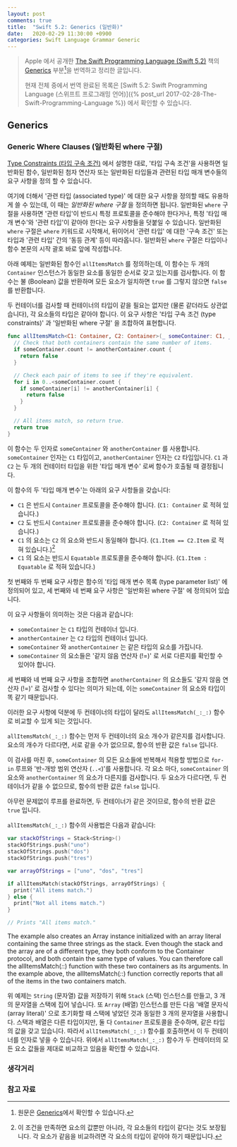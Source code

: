 ```yaml
---
layout: post
comments: true
title:  "Swift 5.2: Generics (일반화)"
date:   2020-02-29 11:30:00 +0900
categories: Swift Language Grammar Generic
---
```


> Apple 에서 공개한 [The Swift Programming Language (Swift 5.2)](https://docs.swift.org/swift-book/) 책의 [Generics](https://docs.swift.org/swift-book/LanguageGuide/Generics.html) 부분[^Generics]을 번역하고 정리한 글입니다.
>
> 현재 전체 중에서 번역 완료된 목록은 [Swift 5.2: Swift Programming Language (스위프트 프로그래밍 언어)]({% post_url 2017-02-28-The-Swift-Programming-Language %}) 에서 확인할 수 있습니다.

## Generics

### Generic Where Clauses (일반화된 where 구절)

[Type Constraints (타입 구속 조건)](https://docs.swift.org/swift-book/LanguageGuide/Generics.html#ID186) 에서 설명한 대로, '타입 구속 조건'을 사용하면 일반화된 함수, 일반화된 첨자 연산자 또는 일반화된 타입들과 관련된 타입 매개 변수들의 요구 사항을 정의 할 수 있습니다.

여기에 더해서 '관련 타입 (associated type)' 에 대한 요구 사항을 정의할 때도 유용하게 쓸 수 있는데, 이 때는 _일반화된 where 구절_ 을 정의하면 됩니다. 일반화된 `where` 구절을 사용하면 '관련 타입'이 반드시 특정 프로토콜을 준수해야 한다거나, 특정 '타입 매개 변수'와 '관련 타입'이 같아야 한다는 요구 사항들을 덧붙일 수 있습니다. 일반화된 `where` 구절은 `where` 키워드로 시작해서, 뒤이어서 '관련 타입' 에 대한 '구속 조건' 또는 타입과 '관련 타입' 간의 '동등 관계' 등이 따라옵니다. 일반화된 `where` 구절은 타입이나 함수 본문의 시작 괄호 바로 앞에 작성합니다.

아래 예제는 일반화된 함수인 `allItemsMatch` 를 정의하는데, 이 함수는 두 개의 `Container` 인스턴스가 동일한 요소를 동일한 순서로 갖고 있는지를 검사합니다. 이 함수는 불 (Boolean) 값을 반환하며 모든 요소가 일치하면 `true` 를 그렇지 않으면 `false` 를 반환합니다.

두 컨테이너를 검사할 때 컨테이너의 타입이 같을 필요는 없지만 (물론 같더라도 상관없습니다), 각 요소들의 타입은 같아야 합니다. 이 요구 사항은 '타입 구속 조건 (type constraints)' 과 '일반화된 where 구절' 을 조합하여 표현합니다.

```swift
func allItemsMatch<C1: Container, C2: Container>(_ someContainer: C1, _ anotherContainer: C2) -> Bool where C1.Item == C2.Item, C1.Item: Equatable {
  // Check that both containers contain the same number of items.
  if someContainer.count != anotherContainer.count {
    return false
  }

  // Check each pair of items to see if they're equivalent.
  for i in 0..<someContainer.count {
    if someContainer[i] != anotherContainer[i] {
      return false
    }
  }

  // All items match, so return true.
  return true
}
```

이 함수는 두 인자로 `someContainer` 와 `anotherContainer` 를 사용합니다. `someContainer` 인자는 `C1` 타입이고, `anotherContainer` 인자는 `C2` 타입입니다. `C1` 과 `C2` 는 두 개의 컨테이터 타입을 위한 '타입 매개 변수' 로써 함수가 호출될 때 결정됩니다.

이 함수의 두 '타입 매개 변수'는 아래의 요구 사항들을 갖습니다:

* `C1` 은 반드시 `Container` 프로토콜을 준수해야 합니다. (`C1: Container` 로 적혀 있습니다.)
* `C2` 도 반드시 `Container` 프로토콜을 준수해야 합니다. (`C2: Container` 로 적혀 있습니다.)
* `C1` 의 요소는 `C2` 의 요소와 반드시 동일해야 합니다. (`C1.Item == C2.Item` 로 적혀 있습니다.)[^Items]
* `C1` 의 요소는 반드시 `Equatable` 프로토콜을 준수해야 합니다. (`C1.Item : Equatable` 로 적혀 있습니다.)

첫 번째와 두 번째 요구 사항은 함수의 '타입 매개 변수 목록 (type parameter list)' 에 정의되어 있고, 세 번째와 네 번째 요구 사항은 '일반화된 where 구절' 에 정의되어 있습니다.

이 요구 사항들이 의미하는 것은 다음과 같습니다:

* `someContainer` 는 `C1` 타입의 컨테이너 입니다.
* `anotherContainer` 는 `C2` 타입의 컨테이너 입니다.
* `someContainer` 와 `anotherContainer` 는 같은 타입의 요소를 가집니다.
* `someContainer` 의 요소들은 '같지 않음 연산자 (!=)' 로 서로 다른지를 확인할 수 있어야 합니다.

세 번째와 네 번째 요구 사항을 조합하면 `anotherContainer` 의 요소들도 '같지 않음 연산자 (!=)' 로 검사할 수 있다는 의미가 되는데, 이는 `someContainer` 의 요소와 타입이 똑 같기 때문입니다.

이러한 요구 사항에 덕분에 두 컨테이너의 타입이 달라도 `allItemsMatch(_:_:)` 함수로 비교할 수 있게 되는 것입니다.

`allItemsMatch(_:_:)` 함수는 먼저 두 컨테이너의 요소 개수가 같은지를 검사합니다. 요소의 개수가 다르다면, 서로 같을 수가 없으므로, 함수의 반환 값은 `false` 입니다.

이 검사를 마친 후, `someContainer` 의 모든 요소들에 반복해서 적용할 방법으로 `for-in` 루프와 '반-개방 범위 연산자 (`..<`)'를 사용합니다. 각 요소 마다, `someContainer` 의 요소와 `anotherContainer` 의 요소가 다른지를 검사합니다. 두 요소가 다르다면, 두 컨테이너가 같을 수 없으므로, 함수의 반환 값은 `false` 입니다.

아무런 문제없이 루프를 완료하면, 두 컨테이너가 같은 것이므로, 함수의 반환 값은 `true` 입니다.

`allItemsMatch(_:_:)` 함수의 사용법은 다음과 같습니다:


```swift
var stackOfStrings = Stack<String>()
stackOfStrings.push("uno")
stackOfStrings.push("dos")
stackOfStrings.push("tres")

var arrayOfStrings = ["uno", "dos", "tres"]

if allItemsMatch(stackOfStrings, arrayOfStrings) {
  print("All items match.")
} else {
  print("Not all items match.")
}

// Prints "All items match."
```

The example also creates an Array instance initialized with an array literal containing the same three strings as the stack. Even though the stack and the array are of a different type, they both conform to the Container protocol, and both contain the same type of values. You can therefore call the allItemsMatch(_:_:) function with these two containers as its arguments. In the example above, the allItemsMatch(_:_:) function correctly reports that all of the items in the two containers match.

위 예제는 `String` (문자열) 값을 저장하기 위해 `Stack` (스택) 인스턴스를 만들고, 3 개의 문자열을 스택에 집어 넣습니다. 또 `Array` (배열) 인스턴스를 만든 다음 '배열 문자식 (array literal)' 으로 초기화할 때 스택에 넣었던 것과 동일한 3 개의 문자열을 사용합니다. 스택과 배열은 다른 타입이지만, 둘 다 `Container` 프로토콜을 준수하며, 같은 타입의 값을 갖고 있습니다. 따라서 `allItemsMatch(_:_:)` 함수를 호출하면서 이 두 컨테이너를 인자로 넣을 수 있습니다. 위에서 `allItemsMatch(_:_:)` 함수가 두 컨테이터의 모든 요소 값들을 제대로 비교하고 있음을 확인할 수 있습니다.

### 생각거리

### 참고 자료

[^Generics]: 원문은 [Generics](https://docs.swift.org/swift-book/LanguageGuide/Generics.html)에서 확인할 수 있습니다.

[^Items]: 이 조건을 만족하면 요소의 값뿐만 아니라, 각 요소들의 타입이 같다는 것도 보장됩니다. 각 요소가 같음을 비교하려면 각 요소의 타입이 같아야 하기 때문입니다.
